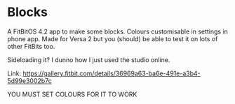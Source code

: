 # Blocks 

A FitBitOS 4.2 app to make some blocks.
Colours customisable in settings in phone app.
Made for Versa 2 but you (should) be able to test it on lots of other FitBits too.

Sideloading it? I dunno how I just used the studio online.

Link: https://gallery.fitbit.com/details/36969a63-ba6e-491e-a3b4-5d99e3002b7c

YOU MUST SET COLOURS FOR IT TO WORK
